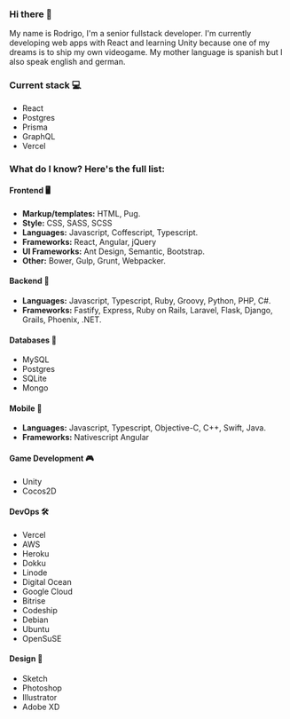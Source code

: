 ### Hi there 👋

My name is Rodrigo, I'm a senior fullstack developer. I'm currently developing web apps with React and learning Unity because one of my dreams is to ship my own videogame. My mother language is spanish but I also speak english and german.

### Current stack 💻

- React
- Postgres
- Prisma
- GraphQL
- Vercel

### What do I know? Here's the full list:

#### Frontend 🖥

- **Markup/templates:** HTML, Pug.
- **Style:** CSS, SASS, SCSS
- **Languages:** Javascript, Coffescript, Typescript.
- **Frameworks:** React, Angular, jQuery
- **UI Frameworks:** Ant Design, Semantic, Bootstrap.
- **Other:** Bower, Gulp, Grunt, Webpacker.

#### Backend 🔩

- **Languages:** Javascript, Typescript, Ruby, Groovy, Python, PHP, C#.
- **Frameworks:** Fastify, Express, Ruby on Rails, Laravel, Flask, Django, Grails, Phoenix, .NET.

#### Databases 💾

- MySQL
- Postgres
- SQLite
- Mongo

#### Mobile 📱

- **Languages:** Javascript, Typescript, Objective-C, C++, Swift, Java.
- **Frameworks:** Nativescript Angular

#### Game Development 🎮

- Unity
- Cocos2D

#### DevOps 🛠

- Vercel
- AWS
- Heroku
- Dokku
- Linode
- Digital Ocean
- Google Cloud
- Bitrise
- Codeship
- Debian
- Ubuntu
- OpenSuSE

#### Design 🎨

- Sketch
- Photoshop
- Illustrator
- Adobe XD
